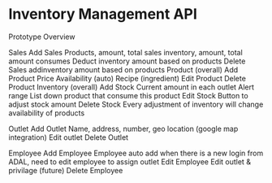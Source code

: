 # Inventory Management API

Prototype Overview

Sales
    Add Sales
        Products, amount, total sales
        inventory, amount, total amount consumes
    Deduct inventory amount based on products
    Delete Sales
    addinventory amount based on products
Product (overall)
    Add Product
        Price
        Availability (auto)
        Recipe (ingredient)
    Edit Product
    Delete Product
Inventory (overall)
    Add Stock
        Current amount in each outlet
        Alert range
        List down product that consume this product
    Edit Stock
        Button to adjust stock amount
    Delete Stock
    Every adjustment of inventory will change availability of products

Outlet
    Add Outlet
        Name, address, number, geo location (google map integration)
    Edit outlet
    Delete Outlet

Employee
    Add Employee
        Employee auto add when there is a new login from ADAL, need to edit employee to assign outlet
    Edit Employee
        Edit outlet & privilage (future)
    Delete Employee



